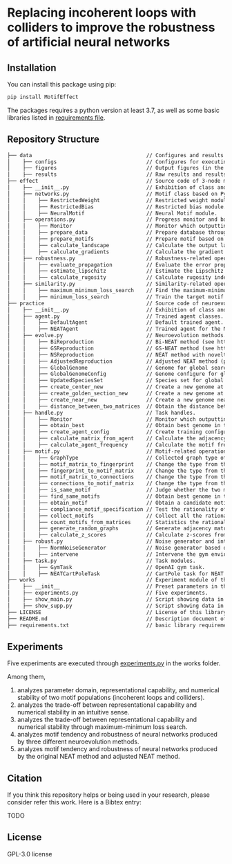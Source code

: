 # Replacing incoherent loops with colliders to improve the robustness of artificial neural networks

## Installation
You can install this package using pip:
```sh
pip install MotifEffect
```
The packages requires a python version at least 3.7, 
as well as some basic libraries listed in 
[requirements file](https://github.com/HaolingZHANG/MotifEffect/blob/main/requirements.txt).

## Repository Structure
```html
├── data                                     // Configures and results in this work.
│    ├── configs                             // Configures for executing NEAT-python framework (and its variants).
│    ├── figures                             // Output figures (in the paper).
│    ├── results                             // Raw results and results for presentation in each task.
├── effect                                   // Source code of 3-node motif experiments.
│    ├── __init__.py                         // Exhibition of class and method calls.
│    ├── networks.py                         // Motif class based on PyTorch.
│    │    ├── RestrictedWeight               // Restricted weight module.
│    │    ├── RestrictedBias                 // Restricted bias module.
│    │    ├── NeuralMotif                    // Neural Motif module.
│    ├── operations.py                       // Progress monitor and basic operations
│    │    ├── Monitor                        // Monitor which outputting the progress based on current state and total state.
│    │    ├── prepare_data                   // Prepare database through the range of variable and sampling points.
│    │    ├── prepare_motifs                 // Prepare motif based on the selected parameters.
│    │    ├── calculate_landscape            // Calculate the output landscape of the selected motif.
│    │    ├── calculate_gradients            // Calculate the gradient matrix of the selected motif.
│    ├── robustness.py                       // Robustness-related operations.
│    │    ├── evaluate_propagation           // Evaluate the error propagation through the selected motif.
│    │    ├── estimate_lipschitz             // Estimate the Lipschitz constant of the selected motif.
│    │    ├── calculate_rugosity             // Calculate rugosity index of the output landscape through the selected motif.
│    ├── similarity.py                       // Similarity-related operations.
│    │    ├── maximum_minimum_loss_search    // Find the maximum-minimum L1 loss (as the representation capacity bound) between source motif and target motifs.
│    │    ├── minimum_loss_search            // Train the target motif to achieve the source motif and find the minimum L1 loss between the two motifs.
├── practice                                 // Source code of neuroevolution experiments.
│    ├── __init__.py                         // Exhibition of class and method calls.
│    ├── agent.py                            // Trained agent classes.
│    │    ├── DefaultAgent                   // Default trained agent.
│    │    ├── NEATAgent                      // Trained agent for the NEAT method and its variants.
│    ├── evolve.py                           // Neuroevolution methods.
│    │    ├── BiReproduction                 // Bi-NEAT method (see https://ieeexplore.ieee.org/abstract/document/9185648/).
│    │    ├── GSReproduction                 // GS-NEAT method (see https://ieeexplore.ieee.org/abstract/document/9185648/).
│    │    ├── NSReproduction                 // NEAT method with novelty search.
│    │    ├── AdjustedReproduction           // Adjusted NEAT method (prohibiting the appearance of incoherent loops).
│    │    ├── GlobalGenome                   // Genome for global search (i.e. binary search, see https://ieeexplore.ieee.org/abstract/document/9185648/).
│    │    ├── GlobalGenomeConfig             // Genome configure for global search (i.e. binary search, see https://ieeexplore.ieee.org/abstract/document/9185648/).
│    │    ├── UpdatedSpeciesSet              // Species set for global search (i.e. binary search, see https://ieeexplore.ieee.org/abstract/document/9185648/).
│    │    ├── create_center_new              // Create a new genome at the midpoint of two genomes (see https://ieeexplore.ieee.org/abstract/document/9185648/).
│    │    ├── create_golden_section_new      // Create a new genome at the golden-section of two genomes, near genome 1. (see https://ieeexplore.ieee.org/abstract/document/9185648/).
│    │    ├── create_near_new                // Create a new genome near the old genome. 
│    │    ├── distance_between_two_matrices  // Obtain the distance between two genome matrices.
│    ├── handle.py                           // Task handles.
│    │    ├── Monitor                        // Monitor which outputting the progress based on current state and total state.
│    │    ├── obtain_best                    // Obtain best genome in the specific task.
│    │    ├── create_agent_config            // Create training configure of agent.
│    │    ├── calculate_matrix_from_agent    // Calculate the adjacency matrix (directed graph) of NEAT agent.
│    │    ├── calculate_agent_frequency      // Calculate the motif frequency of NEAT agents.
│    ├── motif.py                            // Motif-related operations.
│    │    ├── GraphType                      // Collected graph type of matrix.
│    │    ├── motif_matrix_to_fingerprint    // Change the type from the motif to the fingerprint for saving.
│    │    ├── fingerprint_to_motif_matrix    // Change the type from the fingerprint to the motif for motif calculating.
│    │    ├── motif_matrix_to_connections    // Change the type from the motif matrix to the graph connections for agent training.
│    │    ├── connections_to_motif_matrix    // Change the type from the graph connections to the motif matrix for motif calculating.
│    │    ├── is_same_motif                  // Judge whether the two motifs are the same.
│    │    ├── find_same_motifs               // Obtain best genome in the specific task.
│    │    ├── obtain_motif                   // Obtain a candidate motif of specific nodes in the adjacency matrix.
│    │    ├── compliance_motif_specification // Test the rationality of the obtained motif.
│    │    ├── collect_motifs                 // Collect all the rational motifs from the adjacency matrix.
│    │    ├── count_motifs_from_matrices     // Statistics the rational motif frequencies from matrix groups.
│    │    ├── generate_random_graphs         // Generate adjacency matrix of random graphs.
│    │    ├── calculate_z_scores             // Calculate z-scores from the adjacency matrix.
│    ├── robust.py                           // Noise generator and intervention process.
│    │    ├── NormNoiseGenerator             // Noise generator based on the norm.
│    │    ├── intervene                      // Intervene the gym environment in the test process.
│    ├── task.py                             // Task modules.
│    │    ├── GymTask                        // OpenAI gym task.
│    │    ├── NEATCartPoleTask               // CartPole task for NEAT method and its variants.
├── works                                    // Experiment module of this work.
│    ├── __init__                            // Preset parameters in the experiments.
│    ├── experiments.py                      // Five experiments.
│    ├── show_main.py                        // Script showing data in the main text.
│    ├── show_supp.py                        // Script showing data in the supplementary.
├── LICENSE                                  // License of this library (GPL-3.0 license).
├── README.md                                // Description document of this library.
├── requirements.txt                         // basic library requirements of this library.
```

## Experiments
Five experiments are executed through 
[experiments.py](https://github.com/HaolingZHANG/MotifEffect/blob/main/works/experiments.py) in the works folder.

Among them,
1. analyzes parameter domain, representational capability, and numerical stability of two motif populations (incoherent loops and colliders).
2. analyzes the trade-off between representational capability and numerical stability in an intuitive sense.
3. analyzes the trade-off between representational capability and numerical stability through maximum-minimum loss search.
4. analyzes motif tendency and robustness of neural networks produced by three different neuroevolution methods.
5. analyzes motif tendency and robustness of neural networks produced by the original NEAT method and adjusted NEAT method.

## Citation
If you think this repository helps or being used in your research, please consider refer this work.
Here is a Bibtex entry:

TODO

## License
GPL-3.0 license